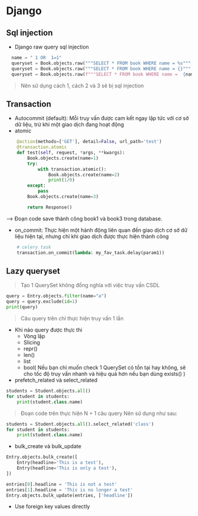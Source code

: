 # Django

## Sql injection

* Django raw query sql injection

```python
  name = " 1 OR  1=1"
  queryset = Book.objects.raw("""SELECT * FROM book WHERE name = %s""", [name])
  queryset = Book.objects.raw("""SELECT * FROM book WHERE name = {}""".format(name))
  queryset = Book.objects.raw(f"""SELECT * FROM book WHERE name =  {name}""")
```

> Nên sử dụng cách 1, cách 2 và 3 sẽ bị sql injection

## Transaction

* Autocommit (default): Mỗi truy vấn được cam kết ngay lập tức với cơ sở dữ liệu, trừ khi một giao dịch đang hoạt động
* atomic

```python
    @action(methods=['GET'], detail=False, url_path='test')
    @transaction.atomic
    def test(self, request, *args, **kwargs):
        Book.objects.create(name=1)
        try:
            with transaction.atomic():
                Book.objects.create(name=2)
                print(1/0)
        except:
            pass
        Book.objects.create(name=3)

        return Response()
```

\--> Đoạn code save thành công book1 và book3 trong database.

* on\_commit: Thực hiện một hành động liên quan đến giao dịch cơ sở dữ liệu hiện tại, nhưng chỉ khi giao dịch được thực hiện thành công

```python
    # celery task
    transaction.on_commit(lambda: my_fav_task.delay(param1))
```

## Lazy queryset

> Tạo 1 QuerySet không đồng nghĩa với việc truy vấn CSDL

```python
query = Entry.objects.filter(name="a")
query = query.exclude(id=1)
print(query)
```

> Câu query trên chỉ thực hiện truy vấn 1 lần

* Khi nào query được thực thi
  * Vòng lặp
  * Slicing
  * repr()
  * len()
  * list
  * bool( Nếu bạn chỉ muốn check 1 QuerySet có tồn tại hay không, sẽ cho tốc độ truy vấn nhanh và hiệu quả hơn nếu bạn dùng exists() )
* prefetch\_related và select\_related

```python
students = Student.objects.all()
for student in students:
    print(student.class.name)
```

> Đoạn code trên thực hiện N + 1 câu query Nên sử dụng như sau:

```python
students = Student.objects.all().select_related('class')
for student in students:
    print(student.class.name)
```

* bulk\_create và bulk\_update

```python
Entry.objects.bulk_create([
    Entry(headline='This is a test'),
    Entry(headline='This is only a test'),
])
```

```python
entries[0].headline = 'This is not a test'
entries[1].headline = 'This is no longer a test'
Entry.objects.bulk_update(entries, ['headline'])
```

* Use foreign key values directly
